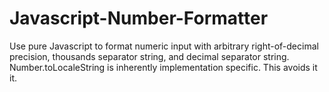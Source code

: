 Javascript-Number-Formatter
===========================

Use pure Javascript to format numeric input with arbitrary right-of-decimal precision, thousands separator string, and decimal separator string.  Number.toLocaleString is inherently implementation specific.  This avoids it it.